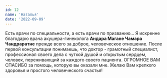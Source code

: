 ```yaml
---
id: 12
name: 'Наталья'
date: '2022-09-09'
---
```

Есть врачи по специальности, а есть врачи по призванию...
Я искренне благодарю врача акушера-гинеколога **Андара Магане Чамара Чандраратне** прежде всего за доброе, человеческое отношение.
После первой консультации понимаешь, что доктор - грамотный специалист, профессионал своего дела с чуткой душой и открытым сердцем, человек, переживающий за каждого своего пациента.
ОГРОМНОЕ ВАМ СПАСИБО за помощь, которую вы оказали мне. Желаю Вам крепкого здоровья и простого человеческого счастья!